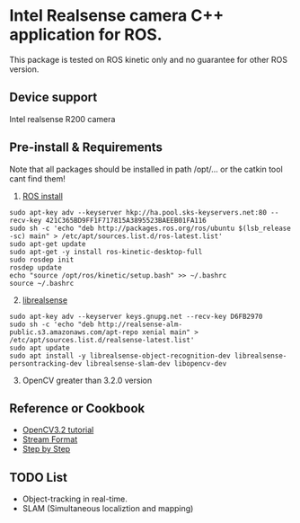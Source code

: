 # Intel Realsense camera C++ application for ROS.

This package is tested on ROS kinetic only and no guarantee for other ROS version.

## Device support

Intel realsense R200 camera

## Pre-install & Requirements
Note that all packages should be installed in path /opt/... or the catkin tool cant find them!

 1. [ROS install](http://wiki.ros.org/kinetic/Installation/Ubuntu)

 ```
 sudo apt-key adv --keyserver hkp://ha.pool.sks-keyservers.net:80 --recv-key 421C365BD9FF1F717815A3895523BAEEB01FA116
 sudo sh -c 'echo "deb http://packages.ros.org/ros/ubuntu $(lsb_release -sc) main" > /etc/apt/sources.list.d/ros-latest.list'
 sudo apt-get update
 sudo apt-get -y install ros-kinetic-desktop-full
 sudo rosdep init
 rosdep update
 echo "source /opt/ros/kinetic/setup.bash" >> ~/.bashrc
 source ~/.bashrc
 ```

 2. [librealsense](https://github.com/IntelRealSense/realsense_samples_ros#installation-instructions)

 ```
 sudo apt-key adv --keyserver keys.gnupg.net --recv-key D6FB2970
 sudo sh -c 'echo "deb http://realsense-alm-public.s3.amazonaws.com/apt-repo xenial main" > /etc/apt/sources.list.d/realsense-latest.list'
 sudo apt update
 sudo apt install -y librealsense-object-recognition-dev librealsense-persontracking-dev librealsense-slam-dev libopencv-dev
 ```
 3. OpenCV greater than 3.2.0 version


## Reference or Cookbook
 * [OpenCV3.2 tutorial](https://docs.opencv.org/3.2.0/d9/d97/tutorial_table_of_content_features2d.html)
 * [Stream Format](https://github.com/IntelRealSense/librealsense/blob/legacy/doc/supported_video_formats.pdf)
 * [Step by Step](https://software.intel.com/en-us/articles/using-librealsense-and-opencv-to-stream-rgb-and-depth-data#_Toc462147826)


## TODO List
 * Object-tracking in real-time.
 * SLAM (Simultaneous localiztion and mapping)

